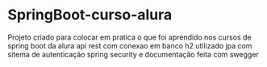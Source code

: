 # SpringBoot-curso-alura

Projeto criado para colocar em pratica o que foi aprendido nos cursos de spring boot da alura api rest com conexao em banco h2 utilizado jpa com sitema de autenticação spring security e documentação feita com swegger
